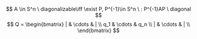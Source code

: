 $$
A \in S^n \ diagonalizable\iff \exist P, P^{-1}\in S^n \ : P^{-1}AP \ diagonal
$$
$$
Q = \begin{bmatrix}
| & \cdots & | \\
q_1 & \cdots & q_n \\
| & \cdots & | \\
\end{bmatrix}
$$
<!--stackedit_data:
eyJoaXN0b3J5IjpbLTgyMTU2MTY4NywtODUzNDkwNzQ2XX0=
-->